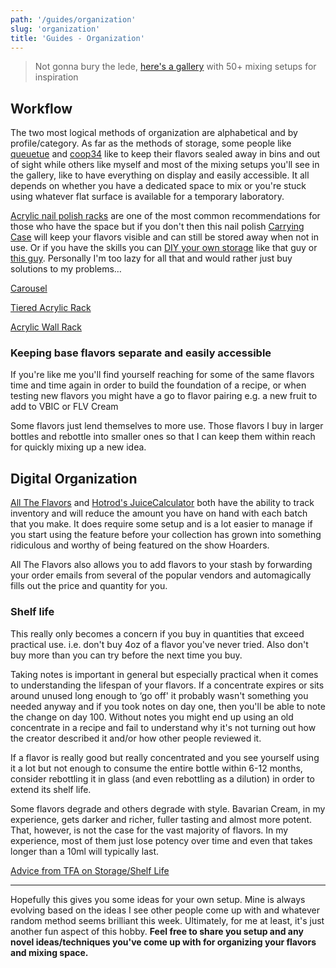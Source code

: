 ```yaml
---
path: '/guides/organization'
slug: 'organization'
title: 'Guides - Organization'
---
```


> Not gonna bury the lede, [here's a gallery](https://imgur.com/a/WHhTG) with 50+ mixing setups for inspiration

## Workflow

The two most logical methods of organization are alphabetical and by profile/category. As far as the methods of storage, some people like [queuetue](https://www.reddit.com//r/DIY_eJuice/comments/3odkmr/my_latest_attempt_at_organization/) and [coop34](http://imgur.com/a/YH9ZW) like to keep their flavors sealed away in bins and out of sight while others like myself and most of the mixing setups you'll see in the gallery, like to have everything on display and easily accessible. It all depends on whether you have a dedicated space to mix or you're stuck using whatever flat surface is available for a temporary laboratory.

[Acrylic nail polish racks](http://a.co/cM6DcdJ) are one of the most common recommendations for those who have the space but if you don't then this nail polish [Carrying Case](http://a.co/bbr8Lhz) will keep your flavors visible and can still be stored away when not in use. Or if you have the skills you can [DIY your own storage](https://redd.it/4pne22) like that guy or [this guy](https://www.reddit.com/r/DIY_eJuice/comments/5m45cm/too_many_flavors_how_do_you_organize/dc1lmh7/). Personally I'm too lazy for all that and would rather just buy solutions to my problems&hellip;

[Carousel](http://a.co/hzv7R3F)

[Tiered Acrylic Rack](http://a.co/7EbAHW4)

[Acrylic Wall Rack](https://www.ebay.com/itm/102-Bottles-Black-Acrylic-6-Shelf-Wall-Mounted-Salon-Style-Nail-Polish-Rack/222817312078?epid=1837574264&hash=item33e0f25d4e:g:GOwAAOSwE8dacOXt)

### Keeping base flavors separate and easily accessible

If you're like me you'll find yourself reaching for some of the same flavors time and time again in order to build the foundation of a recipe, or when testing new flavors you might have a go to flavor pairing e.g. a new fruit to add to VBIC or FLV Cream

Some flavors just lend themselves to more use. Those flavors I buy in larger bottles and rebottle into smaller ones so that I can keep them within reach for quickly mixing up a new idea.

## Digital Organization

[All The Flavors](https://alltheflavors.com/) and [Hotrod's JuiceCalculator](http://diyjuicecalculator.com/) both have the ability to track inventory and will reduce the amount you have on hand with each batch that you make. It does require some setup and is a lot easier to manage if you start using the feature before your collection has grown into something ridiculous and worthy of being featured on the show Hoarders.

All The Flavors also allows you to add flavors to your stash by forwarding your order emails from several of the popular vendors and automagically fills out the price and quantity for you.

### Shelf life

This really only becomes a concern if you buy in quantities that exceed practical use. i.e. don't buy 4oz of a flavor you've never tried. Also don't buy more than you can try before the next time you buy.

Taking notes is important in general but especially practical when it comes to understanding the lifespan of your flavors. If a concentrate expires or sits around unused long enough to ‘go off' it probably wasn't something you needed anyway and if you took notes on day one, then you'll be able to note the change on day 100. Without notes you might end up using an old concentrate in a recipe and fail to understand why it's not turning out how the creator described it and/or how other people reviewed it.

If a flavor is really good but really concentrated and you see yourself using it a lot but not enough to consume the entire bottle within 6-12 months, consider rebottling it in glass (and even rebottling as a dilution) in order to extend its shelf life.

Some flavors degrade and others degrade with style. Bavarian Cream, in my experience, gets darker and richer, fuller tasting and almost more potent. That, however, is not the case for the vast majority of flavors. In my experience, most of them just lose potency over time and even that takes longer than a 10ml will typically last.

[Advice from TFA on Storage/Shelf Life](https://redd.it/275drd)

---

Hopefully this gives you some ideas for your own setup. Mine is always evolving based on the ideas I see other people come up with and whatever random method seems brilliant this week. Ultimately, for me at least, it's just another fun aspect of this hobby. **Feel free to share you setup and any novel ideas/techniques you've come up with for organizing your flavors and mixing space.**
